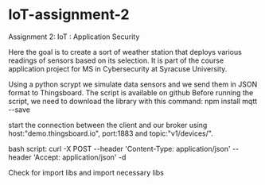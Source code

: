 # IoT-assignment-2
Assignment 2: IoT : Application Security

Here the goal is to create a sort of weather station that deploys various readings of sensors based on its selection.
It is part of the course application project for MS in Cybersecurity at Syracuse University.


Using a python scrypt we simulate data sensors and we send them in JSON format to Thingsboard. The script is available on github
Before running the script, we need to download the library with this command: 
npm install mqtt --save


start the connection between the client and our broker using host:"demo.thingsboard.io", port:1883 and topic:"v1/devices/". 

bash script: curl -X POST --header 'Content-Type: application/json' --header 'Accept: application/json' -d 

Check for import libs and import necessary libs
